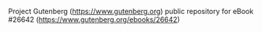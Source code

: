 Project Gutenberg (https://www.gutenberg.org) public repository for eBook #26642 (https://www.gutenberg.org/ebooks/26642)
